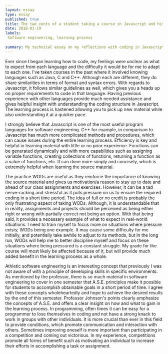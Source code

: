 ```yaml
---
layout: essay
type: essay
published: true
title: The two cents of a student taking a course in Javascript and his aspirations from learning a new langauge. 
date: 2018-01-19
labels: 
 Software engineering, learning process
 
summary: My technical essay on my reflections with coding in Javascript and other course related topics.
---
```


Ever since I began learning how to code, my feelings were unclear as what to expect from each language and the difficulty it would be
for me to adapt to each one. I've taken courses in the past where it involved knowing languages such as Java, C and C++. Although each 
are different, they do share similarities in terms of format and syntax errors. With regards to Javascript, it follows similar guidelines
as well, which gives you a heads up on proper requirements to code in that language. Having previous experience with other languages 
provide much needed assistance and gives helpful insight with understanding the coding structure in Javascript. The learning process is 
hastened allowing you to pick up new material while also understanding it at a quicker pace. 

I strongly believe that Javascript is one of the most useful program languages for software engineering. C++ for example, in comparison
to Javascript has much more complicated methods and procedures, which can cause issues during the entire learning process. Efficiency is 
key and helpful in learning material with little or no prior experience. Functions can be generated dynamically and with more 
capabilities such as assigning variable functions, creating collections of functions, returning a function as a value of functions, etc.
It can done more simply and concisely, which is extremely helpful when learning the source material. 

The practice WODs are useful as they reinforce the importance of knowing the source material and gives us motivation/a reason to stay up
to date and ahead of our class assignments and exercises. However, it can be a tad nerve-racking and stressful as it puts pressure on us
to ensure the required coding in a short time period. The idea of full or no credit is probably the only frustrating aspect of taking 
WODs. Although, it is understandable that in reality, assignments and projects should be perceived as being either right or wrong with 
partially correct not being an option. With that being said, it provides a necessary example of what to expect in real-world situations. 
I need to train myself to focus more on situations where pressure exists; WODs being one example. It may cause some difficulty for me 
initially, and potentially take awhile to adjust to its methods, but in the long run, WODs will help me to better discipline myself and 
focus on these situations where being pressured is a constant struggle. My grade for the course will most likely be affected 
because of it, but will provide much added benefit in the learning process as a whole.

Athletic software engineering is an interesting concept that previously I was not aware of with a principle of developing skills in 
specific environments. As mentioned by the professor, there is so much material in software engineering to cover in one semester that 
A.S.E. principles make it possible for students to accomplish obtainable goals in a short period of time. I agree with these concepts 
wholeheartedly and hope to achieve the desired results by the end of this semester. Professor Johnson's points clearly emphasize the 
concepts of A.S.E. and offers a clear insight on how and what to gain in the learning process. In programming, often times it can be 
easy for a programmer to lose themselves in coding and not have a strong knack to work in groups with other individuals. It is more 
crucial than ever in this field to provide conditions, which promote communication and interaction with others. Sometimes improving 
oneself is more important than participating in a competition and coming out victorious. In my experience, competitions promote all 
forms of benefit such as motivating an individual to increase their efforts in accomplishing a task or assignment.
